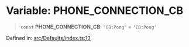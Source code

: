 # Variable: PHONE\_CONNECTION\_CB

> `const` **PHONE\_CONNECTION\_CB**: `"CB:Pong"` = `'CB:Pong'`

Defined in: [src/Defaults/index.ts:13](https://github.com/Fokusdotid/bail/blob/043003e0dc220c8f52aef36f90c7026f3a192427/src/Defaults/index.ts#L13)
